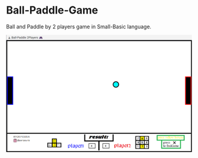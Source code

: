 # Ball-Paddle-Game
Ball and Paddle by 2 players game in Small-Basic language.
<p align="center">
    <a>
        <img src="overview.png">
    </a>
</p>
